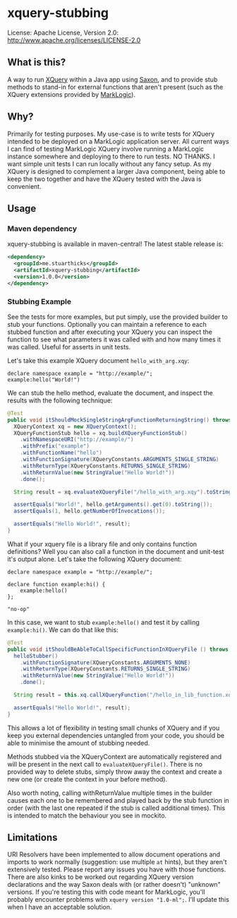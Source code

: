 xquery-stubbing
===============
License: Apache License, Version 2.0: http://www.apache.org/licenses/LICENSE-2.0

## What is this?

A way to run [XQuery](http://www.w3.org/XML/Query/) within a Java app using [Saxon](http://saxon.sourceforge.net/), and to provide stub methods to stand-in for external functions that aren't present (such as the XQuery extensions provided by [MarkLogic](http://www.marklogic.com/)).

## Why?

Primarily for testing purposes. My use-case is to write tests for XQuery intended to be deployed on a MarkLogic application server. All current ways I can find of testing MarkLogic XQuery involve running a MarkLogic instance somewhere and deploying to there to run tests. NO THANKS. I want simple unit tests I can run locally without any fancy setup. As my XQuery is designed to complement a larger Java component, being able to keep the two together and have the XQuery tested with the Java is convenient.

## Usage

### Maven dependency

xquery-stubbing is available in maven-central! The latest stable release is:

```xml
<dependency>
  <groupId>me.stuarthicks</groupId>
  <artifactId>xquery-stubbing</artifactId>
  <version>1.0.0</version>
</dependency>
```

### Stubbing Example

See the tests for more examples, but put simply, use the provided builder to stub your functions. Optionally you can maintain a reference to each stubbed function and after executing your XQuery you can inspect the function to see what parameters it was called with and how many times it was called. Useful for asserts in unit tests.

Let's take this example XQuery document `hello_with_arg.xqy`:
```xquery
declare namespace example = "http://example/";
example:hello("World!")
```

We can stub the hello method, evaluate the document, and inspect the results with the following technique:
```java
@Test
public void itShouldMockSingleStringArgFunctionReturningString() throws XQueryException {
  XQueryContext xq = new XQueryContext();
  XQueryFunctionStub hello = xq.buildXQueryFunctionStub()
    .withNamespaceURI("http://example/")
    .withPrefix("example")
    .withFunctionName("hello")
    .withFunctionSignature(XQueryConstants.ARGUMENTS_SINGLE_STRING)
    .withReturnType(XQueryConstants.RETURNS_SINGLE_STRING)
    .withReturnValue(new StringValue("Hello World!"))
    .done();

  String result = xq.evaluateXQueryFile("/hello_with_arg.xqy").toString();

  assertEquals("World!", hello.getArguments().get(0).toString());
  assertEquals(1, hello.getNumberOfInvocations());

  assertEquals("Hello World!", result);
}
```

What if your xquery file is a library file and only contains function definitions? Well you can also call a function in the document and unit-test it's output alone. Let's take the following XQuery document:

```xquery
declare namespace example = "http://example/";

declare function example:hi() {
    example:hello()
};

"no-op"
```

In this case, we want to stub `example:hello()` and test it by calling `example:hi()`. We can do that like this:

```java
@Test
public void itShouldBeAbleToCallSpecificFunctionInXQueryFile () throws Exception {
  helloStubber()
    .withFunctionSignature(XQueryConstants.ARGUMENTS_NONE)
    .withReturnType(XQueryConstants.RETURNS_SINGLE_STRING)
    .withReturnValue(new StringValue("Hello World!"))
    .done();

  String result = this.xq.callXQueryFunction("/hello_in_lib_function.xqy", NAMESPACE, "hi", null).head().getStringValue();

  assertEquals("Hello World!", result);
}
```

This allows a lot of flexibility in testing small chunks of XQuery and if you keep you external dependencies untangled from your code, you should be able to minimise the amount of stubbing needed.

Methods stubbed via the XQueryContext are automatically registered and will be present in the next call to `evaluateXQueryFile()`. There is no provided way to delete stubs, simply throw away the context and create a new one (or create the context in your before method).

Also worth noting, calling withReturnValue multiple times in the builder causes each one to be remembered and played back by the stub function in order (with the last one repeated if the stub is called additional times). This is intended to match the behaviour you see in mockito.

## Limitations

URI Resolvers have been implemented to allow document operations and imports to work normally (suggestion: use multiple `at` hints), but they aren't extensively tested. Please report any issues you have with those functions. There are also kinks to be worked out regarding XQuery version declarations and the way Saxon deals with (or rather doesn't) "unknown" versions. If you're testing this with code meant for MarkLogic, you'll probably encounter problems with `xquery version "1.0-ml";`. I'll update this when I have an acceptable solution.
